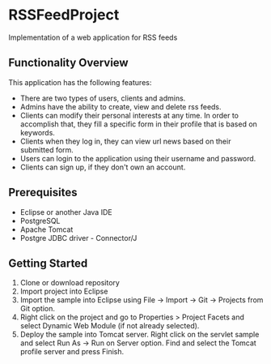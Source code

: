 # RSSFeedProject

Implementation of a web application for RSS feeds 

## Functionality Overview

This application has the following features:
  * There are two types of users, clients and admins.
  * Admins have the ability to create, view and delete rss feeds. 
  * Clients can modify their personal interests at any time. In order to accomplish that, they fill a specific form in their profile that is based on keywords.
  * Clients when they log in, they can view url news based on their submitted form.
  * Users can login to the application using their username and password.
  * Clients can sign up, if they don't own an account.

## Prerequisites

  * Eclipse or another Java IDE
  * PostgreSQL
  * Apache Tomcat
  * Postgre JDBC driver - Connector/J

## Getting Started

1. Clone or download repository
2. Import project into Eclipse
3. Import the sample into Eclipse using File -> Import -> Git -> Projects from Git option.
4. Right click on the project and go to Properties > Project Facets and select Dynamic Web Module (if not already selected).
5. Deploy the sample into Tomcat server. Right click on the servlet sample and select Run As -> Run on Server option. Find and select the Tomcat profile server and press Finish.